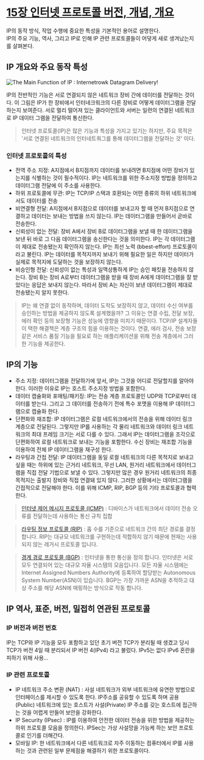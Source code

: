 # [15장 인터넷 프로토콜 버전, 개념, 개요](http://www.tcpipguide.com/free/t_InternetProtocolConceptsandOverview.htm)

IP의 동작 방식, 작업 수행에 중요한 특성을 기본적인 용어로 설명한다.  
IP의 주요 기능, 역사, 그리고 IP로 인해 IP 관련 프로토콜들이 어덯게 새로 생겨났는지를 살펴본다.

## IP 개요와 주요 동작 특성

![The Main Function of IP : Internetrowk Datagram Delivery!](http://www.tcpipguide.com/free/diagrams/ipdelivery.png)

IP의 전반적인 기능은 서로 연결되지 않은 네트워크 장비 간에 데이터를 전달하는 것이다. 이 그림은 IP가 한 장비에서 인터네크워크의 다른 장비로 어떻게 데이터그램을 전달하는지 보여준다. 서로 멀리 떨어져 있는 클라이언트와 서버는 일련의 연결된 네트워크로 IP 데이터 그램을 전달하여 통신한다.

> 인터넷 프로토콜(IP)은 많은 기능과 특성을 가지고 있기는 하지만, 주요 목적은 '서로 연결된 네트워크의 인터네트쿼그를 통해 데이터그램을 전달하는 것' 이다.

### 인터넷 프로토콜의 특성

- 전역 주소 지정: A지점에서 B지점까지 데이터를 보내려면 B지점에 어떤 장비가 있는지를 식별하는 것이 필수적이다. IP는 네트워크를 위한 주소지정 방법을 정의하고 데이터그램 전달에 이 주소를 사용한다.
- 하위 프로토콜에 무관: IP는 TCP/IP 스택과 호환되는 어떤 종류의 하위 네트워크에서도 데이터를 전송
- 비연결형 전달: A지점에서 B지점으로 데이터를 보내고자 할 때 먼저 B지점으로 연결하고 데이터는 보내는 방법을 쓰지 않는다. IP는 데이터그램을 만들어서 곧바로 전송한다.
- 신뢰성이 없는 전달: 장비 A에서 장비 B로 데이터그램을 보낼 때 한 데이터그램을 보낸 뒤 바로 그 다음 데이터그램을 송신한다는 것을 의미한다. IP는 각 데이터그램이 제대로 전송됐는지 확인하지 않는다. IP는 최선 노력 (bbest-effort) 프로토콜이라고 불린다. IP는 데이터를 목적지까지 보내기 위해 필요한 일은 하지만 데이터가 실제로 목적지에 도달하는 것을 보장하지 않는다.
- 비승인형 전달: 신뢰성이 없는 특성과 일맥상통하게 IP는 승인 패킷을 전송하지 않는다. 장비 B는 장비 A로부터 데이터그램을 받을 때 장비 A에게 데이터그램을 잘 받았다는 응답은 보내지 않는다. 따라서 장비 A는 자신이 보낸 데이터그램이 제대로 전송됐는지 알지 못한다.

> IP는 왜 연결 없이 동작하며, 데이터 도착도 보장하지 않고, 데이터 수신 여부를 승인하는 방법을 제공하지 않도록 설계했을까?
> 그 이유는 연결 수립, 전달 보장, 에러 확인 등의 보장형 기능은 성능에 영향을 미치기 때문이다.
> TCP/IP 설계자들이 택한 해결책은 계층 구조의 힘을 이용하는 것이다. 연결, 에러 검사, 전송 보장 같은 서비스 품질 기능을 필요로 하는 애플리케이션을 위해 전송 계층에서 그러한 기능을 제공한다.

## IP의 기능

- 주소 지정: 데이터그램을 전달하기에 앞서, IP는 그것을 어디로 전달할지를 알아야 한다. 이러한 이유로 IP는 호스트 주소지정 방법을 포함한다.
- 데이터 캡슐화와 포매팅/패키징: IP는 전송 계층 프로토콜인 UDP와 TCP로부터 데이터를 받는다. 그리고 그 데이터를 전송하기 전에 특수 포맷을 이용해 IP 데이터그램으로 캡슐화 한다.
- 단편화와 재조합: IP 데이터그램은 로컬 네트워크에서의 전송을 위해 데이터 링크 계층으로 전달된다. 그렇지만 IP를 사용하는 각 물리 네트워크와 데이터 링크 네트워크의 최대 프레임 크기는 서로 다를 수 있다. 그래서 IP는 데이터그램을 조각으로 단편화하여 로컬 네트워크로 보내는 기능을 포함한다. 수신 장비는 재조합 기능을 이용하여 전체 IP 데이터그램을 재구성 한다.
- 라우팅과 간접 전달: IP 데이터그램을 동일 로컬 네트워크의 다른 목적지로 보내고 싶을 때는 하위에 있는 근거리 네트워크, 무선 LAN, 원거리 네트워크에서 데이터그램을 직접 전달 기법으로 보낼 수 있다. 그렇지만 많은 경우 원거리 네트워크의 최종 목적지는 출발지 장비와 직접 연결돼 있지 않다. 그러한 상황에서는 데이터그램을 간접적으로 전달해야 한다. 이를 위해 ICMP, RIP, BGP 등의 기타 프로토콜과 협력한다.

> [ 인터넷 제어 메시지 프로토콜 (ICMP)](https://aws.amazon.com/ko/what-is/icmp/) : 디바이스가 네트워크에서 데이터 전송 오류를 전달하는데 사용하는 통신 규칙 집합

> [라우팅 정보 프로토콜 (RIP)](https://aws.amazon.com/ko/what-is/routing/) : 홉 수를 기준으로 네트워크 간의 최단 경로를 결정합니다. RIP는 대규모 네트워크를 구현하는데 적합하지 않기 때문에 현재는 사용되지 않는 레거시 프로토콜 입니다.

> [경계 경로 프로토콜 (BGP)](https://aws.amazon.com/ko/what-is/routing/) : 인터넷을 통한 통신을 정의 합니다. 인터넷은 서로 모두 연결되어 있는 대규모 자율 시스템의 모음입니다. 모든 자율 시스템에는 Internet Assigned Numbers Authority에 등록하여 할당받는 Autonomous System Number(ASN)이 있습니다. BGP는 가장 가까운 ASN을 추적하고 대상 주소를 해당 ASN에 매핑하는 방식으로 작동 합니다.

## IP 역사, 표준, 버전, 밀접히 연관된 프로토콜

### IP 버전과 버전 번호

IP는 TCP와 IP 기능을 모두 포함하고 있던 초기 버전 TCP가 분리될 때 생겼고 당시 TCP가 버전 4일 때 분리되서 IP 버전 4(IPv4) 라고 불렀다.
IPv5는 없다
IPv6 혼란을 피하기 위해 사용...

### IP 관련 프로토콜

- IP 네트워크 주소 변환 (NAT) : 사설 네트워크가 외부 네트워크에 유연한 방법으로 인터페이스를 제시할 수 있도록 한다. IP주소를 공유할 수 있도록 하며 공용(Public) 네트워크에 있는 호스트가 사설(Private) IP 주소를 갖는 호스트에 접근하는 것을 어렵게 만들어 보안을 강화한다.
- IP Security (IPsec) : IP를 이용하여 안전한 데이터 전송을 위한 방법을 제공하는 하위 프로토콜 모음을 정의한다. IPSec는 가상 사설망을 가능케 하는 보안 프로토콜로 인기를 더해간다.
- 모바일 IP: 한 네트워크에서 다른 네트워크로 자주 이동하는 컴퓨터에서 IP를 사용하는 것과 관련된 일부 문제점을 해결하기 위한 프로토콜이다. 